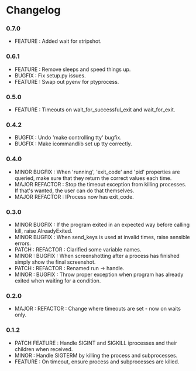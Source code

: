 # Changelog


### 0.7.0

* FEATURE : Added wait for stripshot.


### 0.6.1

* FEATURE : Remove sleeps and speed things up.
* BUGFIX : Fix setup.py issues.
* FEATURE : Swap out pyenv for ptyprocess.


### 0.5.0

* FEATURE : Timeouts on wait_for_successful_exit and wait_for_exit.


### 0.4.2

* BUGFIX : Undo 'make controlling tty' bugfix.
* BUGFIX : Make icommandlib set up tty correctly.


### 0.4.0

* MINOR BUGFIX : When 'running', 'exit_code' and 'pid' properties are queried, make sure that they return the correct values each time.
* MAJOR REFACTOR : Stop the timeout exception from killing processes. If that's wanted, the user can do that themselves.
* MAJOR REFACTOR : IProcess now has exit_code.


### 0.3.0

* MINOR BUGFIX : If the program exited in an expected way before calling kill, raise AlreadyExited.
* MINOR BUGFIX : When send_keys is used at invalid times, raise sensible errors.
* PATCH : REFACTOR : Clarified some variable names.
* MINOR : BUGFIX : When screenshotting after a process has finished simply show the final screenshot.
* PATCH : REFACTOR : Renamed run -> handle.
* MINOR : BUGFIX : Throw proper exception when program has already exited when waiting for a condition.


### 0.2.0

* MAJOR : REFACTOR : Change where timeouts are set - now on waits only.


### 0.1.2

* PATCH FEATURE : Handle SIGINT and SIGKILL iprocesses and their children when received.
* MINOR : Handle SIGTERM by killing the process and subprocesses.
* FEATURE : On timeout, ensure process and subprocesses are killed.

